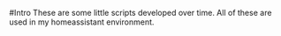 #Intro
These are some little scripts developed over time.
All of these are used in my homeassistant environment. 
